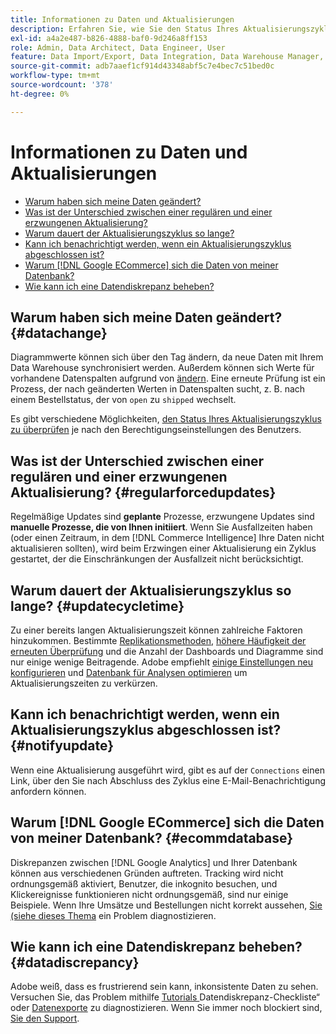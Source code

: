 ```yaml
---
title: Informationen zu Daten und Aktualisierungen
description: Erfahren Sie, wie Sie den Status Ihres Aktualisierungszyklus überprüfen.
exl-id: a4a2e487-b826-4888-baf0-9d246a8ff153
role: Admin, Data Architect, Data Engineer, User
feature: Data Import/Export, Data Integration, Data Warehouse Manager, Commerce Tables
source-git-commit: adb7aaef1cf914d43348abf5c7e4bec7c51bed0c
workflow-type: tm+mt
source-wordcount: '378'
ht-degree: 0%

---
```


# Informationen zu Daten und Aktualisierungen

* [Warum haben sich meine Daten geändert?](#datachange)
* [Was ist der Unterschied zwischen einer regulären und einer erzwungenen Aktualisierung?](#regularforcedupdates)
* [Warum dauert der Aktualisierungszyklus so lange?](#updatecycletime)
* [Kann ich benachrichtigt werden, wenn ein Aktualisierungszyklus abgeschlossen ist?](#notifyupdate)
* [Warum  [!DNL Google ECommerce]  sich die Daten von meiner Datenbank?](#ecommdatabase)
* [Wie kann ich eine Datendiskrepanz beheben?](#datadiscrepancy)

## Warum haben sich meine Daten geändert? {#datachange}

Diagrammwerte können sich über den Tag ändern, da neue Daten mit Ihrem Data Warehouse synchronisiert werden. Außerdem können sich Werte für vorhandene Datenspalten aufgrund von [ ändern](../data-warehouse-mgr/cfg-data-rechecks.md). Eine erneute Prüfung ist ein Prozess, der nach geänderten Werten in Datenspalten sucht, z. B. nach einem Bestellstatus, der von `open` zu `shipped` wechselt.

Es gibt verschiedene Möglichkeiten, [den Status Ihres Aktualisierungszyklus zu überprüfen](../../best-practices/check-update-cycle.md) je nach den Berechtigungseinstellungen des Benutzers.

## Was ist der Unterschied zwischen einer regulären und einer erzwungenen Aktualisierung? {#regularforcedupdates}

Regelmäßige Updates sind **geplante** Prozesse, erzwungene Updates sind **manuelle Prozesse, die von Ihnen initiiert**. Wenn Sie Ausfallzeiten haben (oder einen Zeitraum, in dem [!DNL Commerce Intelligence] Ihre Daten nicht aktualisieren sollten), wird beim Erzwingen einer Aktualisierung ein Zyklus gestartet, der die Einschränkungen der Ausfallzeit nicht berücksichtigt.

## Warum dauert der Aktualisierungszyklus so lange? {#updatecycletime}

Zu einer bereits langen Aktualisierungszeit können zahlreiche Faktoren hinzukommen. Bestimmte [Replikationsmethoden](../data-warehouse-mgr/cfg-replication-methods.md), [höhere Häufigkeit der erneuten Überprüfung](../data-warehouse-mgr/cfg-data-rechecks.md) und die Anzahl der Dashboards und Diagramme sind nur einige wenige Beitragende. Adobe empfiehlt [einige Einstellungen neu konfigurieren](../../best-practices/reduce-update-cycle-time.md) und [Datenbank für Analysen optimieren](../../best-practices/opt-db-analysis.md) um Aktualisierungszeiten zu verkürzen.

## Kann ich benachrichtigt werden, wenn ein Aktualisierungszyklus abgeschlossen ist? {#notifyupdate}

Wenn eine Aktualisierung ausgeführt wird, gibt es auf der `Connections` einen Link, über den Sie nach Abschluss des Zyklus eine E-Mail-Benachrichtigung anfordern können.

## Warum [!DNL Google ECommerce] sich die Daten von meiner Datenbank? {#ecommdatabase}

Diskrepanzen zwischen [!DNL Google Analytics] und Ihrer Datenbank können aus verschiedenen Gründen auftreten. Tracking wird nicht ordnungsgemäß aktiviert, Benutzer, die inkognito besuchen, und Klickereignisse funktionieren nicht ordnungsgemäß, sind nur einige Beispiele. Wenn Ihre Umsätze und Bestellungen nicht korrekt aussehen, [ Sie (siehe dieses Thema](https://experienceleague.adobe.com/docs/commerce-knowledge-base/kb/troubleshooting/miscellaneous/diagnosing-google-ecommerce-revenue-discrepancies.html) ein Problem diagnostizieren.

## Wie kann ich eine Datendiskrepanz beheben? {#datadiscrepancy}

Adobe weiß, dass es frustrierend sein kann, inkonsistente Daten zu sehen. Versuchen Sie, das Problem mithilfe [ Tutorials ](https://experienceleague.adobe.com/docs/commerce-knowledge-base/kb/troubleshooting/miscellaneous/diagnosing-a-data-discrepancy.html)Datendiskrepanz-Checkliste“ oder [Datenexporte](https://experienceleague.adobe.com/docs/commerce-knowledge-base/kb/troubleshooting/miscellaneous/using-data-exports-to-pinpoint-discrepancies.html) zu diagnostizieren. Wenn Sie immer noch blockiert sind, [ Sie den Support](https://experienceleague.adobe.com/docs/commerce-knowledge-base/kb/troubleshooting/miscellaneous/mbi-service-policies.html).
